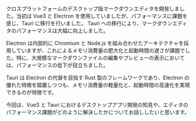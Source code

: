クロスプラットフォームのデスクトップ版マークダウンエディタを開発しました。当初は Vue3 と Electron を使用していましたが、パフォーマンスに課題を感じ、Tauri に移行を行いました。
Tauri への移行により、マークダウンエディタのパフォーマンスは大幅に向上しました。

Electron は内部的に Chromium と Node.js を組み合わせたアーキテクチャを採用していますが、これによるメモリ消費量の肥大化と起動時間の遅さが課題でした。特に、大規模なマークダウンファイルの編集やプレビューの表示においては、パフォーマンスの低下が目立ちました。

Tauri は Electron の代替を目指す Rust 製のフレームワークであり、Electron の優れた特徴を踏襲しつつも、メモリ消費量の軽量化と、起動時間の高速化を実現できるのが特徴です。

今回は、Vue3 と Tauri におけるデスクトップアプリ開発の知見や、エディタのパフォーマンス課題がどのように解決したかについてお話ししたいと思います。
